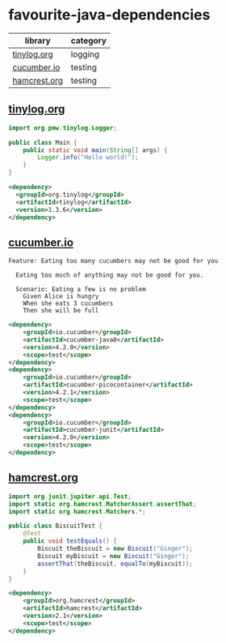 # favourite-java-dependencies

| library                      | category |
| ---------------------------- | -------- |
| [tinylog.org](#tinylogorg)   | logging  |
| [cucumber.io](#cucumberio)   | testing  |
| [hamcrest.org](#hamcrestorg) | testing  |

## [tinylog.org](https://tinylog.org/)

```java
import org.pmw.tinylog.Logger;

public class Main {
    public static void main(String[] args) {
        Logger.info("Hello world!");
    }
}
```

```xml
<dependency>
  <groupId>org.tinylog</groupId>
  <artifactId>tinylog</artifactId>
  <version>1.3.6</version>
</dependency>
```

## [cucumber.io](https://docs.cucumber.io/)

```gherkin
Feature: Eating too many cucumbers may not be good for you

  Eating too much of anything may not be good for you.

  Scenario: Eating a few is no problem
    Given Alice is hungry 
    When she eats 3 cucumbers
    Then she will be full
```

```xml
<dependency>
    <groupId>io.cucumber</groupId>
    <artifactId>cucumber-java8</artifactId>
    <version>4.2.0</version>
    <scope>test</scope>
</dependency>
<dependency>
    <groupId>io.cucumber</groupId>
    <artifactId>cucumber-picocontainer</artifactId>
    <version>4.2.1</version>
    <scope>test</scope>
</dependency>
<dependency>
    <groupId>io.cucumber</groupId>
    <artifactId>cucumber-junit</artifactId>
    <version>4.2.0</version>
    <scope>test</scope>
</dependency>
```

## [hamcrest.org](http://hamcrest.org/JavaHamcrest/)

```java
import org.junit.jupiter.api.Test;
import static org.hamcrest.MatcherAssert.assertThat;
import static org.hamcrest.Matchers.*;

public class BiscuitTest {
    @Test
    public void testEquals() {
        Biscuit theBiscuit = new Biscuit("Ginger");
        Biscuit myBiscuit = new Biscuit("Ginger");
        assertThat(theBiscuit, equalTo(myBiscuit));
    }
}
```

```xml
<dependency>
    <groupId>org.hamcrest</groupId>
    <artifactId>hamcrest</artifactId>
    <version>2.1</version>
    <scope>test</scope>
</dependency>
```
